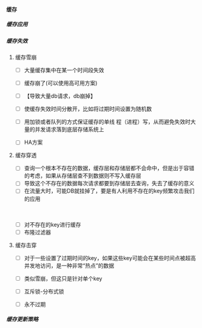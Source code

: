 #### 缓存

##### 缓存应用

[缓存进化史]: https://url.cn/5ic3Yhc
[我的缓存总结]: https://github.com/xuanchengsunjin/Jim_note/blob/sandbox/note/tec_note/cache/cache_me.md

##### 缓存失效

1. 缓存雪崩

   - [ ] 大量缓存集中在某一个时间段失效

   - [ ] 缓存崩了(可以使用高可用方案)

   - [ ] 【导致大量db请求，db崩掉】

     

   - [ ] 使缓存失效时间分散开，比如将过期时间设置为随机数

   - [ ] 用加锁或者队列的方式保证缓存的单线 程（进程）写，从而避免失效时大量的并发请求落到底层存储系统上

   - [ ] HA方案

2. 缓存穿透

   - [ ] 查询一个根本不存在的数据，缓存层和存储层都不会命中，但是出于容错的考虑，如果从存储层查不到数据则不写入缓存层
   - [ ] 导致这个不存在的数据每次请求都要到存储层去查询，失去了缓存的意义
   - [ ] 在流量大时，可能DB就挂掉了，要是有人利用不存在的key频繁攻击我们的应用

   　

   - [ ] 对不存在的key进行缓存
   - [ ] 布隆过滤器

3. 缓存击穿

   - [ ] 对于一些设置了过期时间的key，如果这些key可能会在某些时间点被超高并发地访问，是一种非常“热点”的数据

   - [ ] 类似雪崩，但这只是针对单个key

     

   - [ ] 互斥锁-分布式锁

   - [ ] 永不过期

   [缓存穿透的几种形式]: https://blog.csdn.net/doujinlong1/article/details/82024340
   [缓存失效]: https://www.cnblogs.com/duanxz/p/3788366.html

##### 缓存更新策略

   [更新策略套路]: https://coolshell.cn/articles/17416.html

   

   

   



